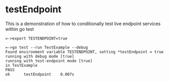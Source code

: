 # testEndpoint
This is a demonstration of how to conditionally test live endpoint services within go test

    =->export TESTENDPOINT=true

    =->go test --run TestExample --debug
    Found environment variable TESTENDPOINT, setting *testEndpoint = true
    running with debug mode [true]
    running with test-endpoint mode [true]
    in TestExample
    PASS
    ok      testEndpoint    0.007s


